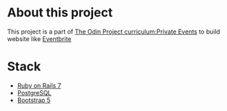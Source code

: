 # About this project
<p>
  This project is a part of <a href="https://www.theodinproject.com/lessons/ruby-on-rails-private-events"> The Odin Project curriculum:Private Events</a> to build website like <a href="https://www.eventbrite.com/"> Eventbrite </a>
</p>

# Stack
<ul>
  <li><a href="https://rubyonrails.org/">Ruby on Rails 7</a></li>
  <li><a href="https://www.postgresql.org/">PostgreSQL</a></li>
  <li><a href="https://getbootstrap.com/">Bootstrap 5</a></li>
</ul>
